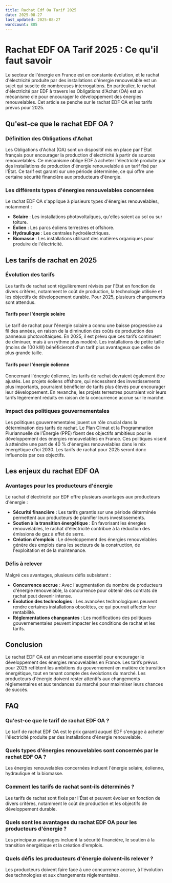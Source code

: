 ```yaml
---
title: Rachat Edf Oa Tarif 2025
date: 2025-08-27
last_updated: 2025-08-27
wordcount: 805
---
```


# Rachat EDF OA Tarif 2025 : Ce qu'il faut savoir

Le secteur de l'énergie en France est en constante évolution, et le rachat d'électricité produite par des installations d'énergie renouvelable est un sujet qui suscite de nombreuses interrogations. En particulier, le rachat d'électricité par EDF à travers les Obligations d'Achat (OA) est un mécanisme clé pour encourager le développement des énergies renouvelables. Cet article se penche sur le rachat EDF OA et les tarifs prévus pour 2025.

## Qu'est-ce que le rachat EDF OA ?

### Définition des Obligations d'Achat

Les Obligations d'Achat (OA) sont un dispositif mis en place par l'État français pour encourager la production d'électricité à partir de sources renouvelables. Ce mécanisme oblige EDF à acheter l'électricité produite par des installations de production d'énergie renouvelable à un tarif fixé par l'État. Ce tarif est garanti sur une période déterminée, ce qui offre une certaine sécurité financière aux producteurs d'énergie.

### Les différents types d'énergies renouvelables concernées

Le rachat EDF OA s'applique à plusieurs types d'énergies renouvelables, notamment :

- **Solaire** : Les installations photovoltaïques, qu'elles soient au sol ou sur toiture.
- **Éolien** : Les parcs éoliens terrestres et offshore.
- **Hydraulique** : Les centrales hydroélectriques.
- **Biomasse** : Les installations utilisant des matières organiques pour produire de l'électricité.

## Les tarifs de rachat en 2025

### Évolution des tarifs

Les tarifs de rachat sont régulièrement révisés par l'État en fonction de divers critères, notamment le coût de production, la technologie utilisée et les objectifs de développement durable. Pour 2025, plusieurs changements sont attendus.

#### Tarifs pour l'énergie solaire

Le tarif de rachat pour l'énergie solaire a connu une baisse progressive au fil des années, en raison de la diminution des coûts de production des panneaux photovoltaïques. En 2025, il est prévu que ces tarifs continuent de diminuer, mais à un rythme plus modéré. Les installations de petite taille (moins de 100 kW) bénéficieront d'un tarif plus avantageux que celles de plus grande taille.

#### Tarifs pour l'énergie éolienne

Concernant l'énergie éolienne, les tarifs de rachat devraient également être ajustés. Les projets éoliens offshore, qui nécessitent des investissements plus importants, pourraient bénéficier de tarifs plus élevés pour encourager leur développement. En revanche, les projets terrestres pourraient voir leurs tarifs légèrement réduits en raison de la concurrence accrue sur le marché.

### Impact des politiques gouvernementales

Les politiques gouvernementales jouent un rôle crucial dans la détermination des tarifs de rachat. Le Plan Climat et la Programmation Pluriannuelle de l'Énergie (PPE) fixent des objectifs ambitieux pour le développement des énergies renouvelables en France. Ces politiques visent à atteindre une part de 40 % d'énergies renouvelables dans le mix énergétique d'ici 2030. Les tarifs de rachat pour 2025 seront donc influencés par ces objectifs.

## Les enjeux du rachat EDF OA

### Avantages pour les producteurs d'énergie

Le rachat d'électricité par EDF offre plusieurs avantages aux producteurs d'énergie :

- **Sécurité financière** : Les tarifs garantis sur une période déterminée permettent aux producteurs de planifier leurs investissements.
- **Soutien à la transition énergétique** : En favorisant les énergies renouvelables, le rachat d'électricité contribue à la réduction des émissions de gaz à effet de serre.
- **Création d'emplois** : Le développement des énergies renouvelables génère des emplois dans les secteurs de la construction, de l'exploitation et de la maintenance.

### Défis à relever

Malgré ces avantages, plusieurs défis subsistent :

- **Concurrence accrue** : Avec l'augmentation du nombre de producteurs d'énergie renouvelable, la concurrence pour obtenir des contrats de rachat peut devenir intense.
- **Évolution des technologies** : Les avancées technologiques peuvent rendre certaines installations obsolètes, ce qui pourrait affecter leur rentabilité.
- **Réglementations changeantes** : Les modifications des politiques gouvernementales peuvent impacter les conditions de rachat et les tarifs.

## Conclusion

Le rachat EDF OA est un mécanisme essentiel pour encourager le développement des énergies renouvelables en France. Les tarifs prévus pour 2025 reflètent les ambitions du gouvernement en matière de transition énergétique, tout en tenant compte des évolutions du marché. Les producteurs d'énergie doivent rester attentifs aux changements réglementaires et aux tendances du marché pour maximiser leurs chances de succès.

## FAQ

### Qu'est-ce que le tarif de rachat EDF OA ?

Le tarif de rachat EDF OA est le prix garanti auquel EDF s'engage à acheter l'électricité produite par des installations d'énergie renouvelable.

### Quels types d'énergies renouvelables sont concernés par le rachat EDF OA ?

Les énergies renouvelables concernées incluent l'énergie solaire, éolienne, hydraulique et la biomasse.

### Comment les tarifs de rachat sont-ils déterminés ?

Les tarifs de rachat sont fixés par l'État et peuvent évoluer en fonction de divers critères, notamment le coût de production et les objectifs de développement durable.

### Quels sont les avantages du rachat EDF OA pour les producteurs d'énergie ?

Les principaux avantages incluent la sécurité financière, le soutien à la transition énergétique et la création d'emplois.

### Quels défis les producteurs d'énergie doivent-ils relever ?

Les producteurs doivent faire face à une concurrence accrue, à l'évolution des technologies et aux changements réglementaires.
